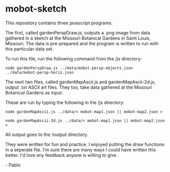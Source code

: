 # mobot-sketch

This repository contains three javascript programs.

The first, called gardenPerspDraw.js, outputs a .png image from data gathered in a sketch at the Missouri Botanical Gardens in Saint Louis, Missouri. The data is pre-prepared and the program is written to run with this particular data set.

To run this file, run the following command from the /js directory:

`node gardenPerspDraw.js ../data/mobot-persp-objects.json ../data/mobot-persp-horiz.json`

The next two files, called gardenMapAscii.js and gardenMapAscii-2d.js, output .txt ASCII art files. They too, take data gathered at the Missouri Botanical Gardens as input.

These are run by typing the following in the /js directory:

`node gardenMapAscii.js ../data/< mobot-map1.json || mobot-map2.json >` 

`node gardenMapAscii-2d.js ../data/< mobot-map1.json || mobot-map2.json >`

All output goes to the /output directory.

They were written for fun and practice. I enjoyed putting the draw functions in a seperate file. I'm sure there are many ways I could have written this better. I'd love any feedback anyone is willing to give.

\- Pablo
